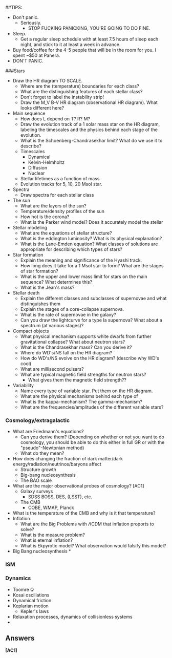 ##TIPS:
* Don't panic.
	* Seriously.
		* STOP FUCKING PANICKING, YOU'RE GOING TO DO FINE.
* Sleep.
	* Get a regular sleep schedule with at least 7.5 hours of sleep each night, and stick to it at least a week in advance.
* Buy food/coffee for the 4-5 people that will be in the room for you. I spent ~$50 at Panera.
* DON'T PANIC.

###Stars
* Draw the HR diagram TO SCALE.
	* Where are the (temperature) boundaries for each class?
	* What are the distinguishing features of each stellar class?
	* Don't forget to label the instability strip!
	* Draw the M_V B-V HR diagram (observational HR diagram). What looks different here?
* Main sequence
	* How does L depend on T? R? M?
	* Draw the evolution track of a 1 solar mass star on the HR diagram, labeling the timescales and the physics behind each stage of the evolution.
	* What is the Schoenberg-Chandrasekhar limit? What do we use it to describe?
	* Timescales
		* Dynamical
		* Kelvin-Helmholtz
		* Diffusion
		* Nuclear
	* Stellar lifetimes as a function of mass
	* Evolution tracks for 5, 10, 20 Msol star.
* Spectra
	* Draw spectra for each stellar class
* The sun
	* What are the layers of the sun?
	* Temperature/density profiles of the sun
	* How hot is the corona?
	* What is the Parker wind model? Does it accurately model the stellar 
* Stellar modeling
	* What are the equations of stellar structure?
	* What is the eddington luminosity? What is its physical explanation?
	* What is the Lane-Emden equation? What classes of solutions are appropriate for describing which types of stars?
* Star formation
	* Explain the meaning and significance of the Hyashi track.
	* How long does it take for a 1 Msol star to form? What are the stages of star formation?
	* What is the upper and lower mass limit for stars on the main sequence? What determines this?
	* What is the Jean's mass?
* Stellar death
	* Explain the different classes and subclasses of supernovae and what distinguishes them
	* Explain the stages of a core-collapse supernova.
	* What is the rate of supernovae in the galaxy?
	* Can you draw the lightcurve for a type Ia supernova? What about a spectrum (at various stages)?
* Compact objects 
	* What physical mechanism supports white dwarfs from further gravitational collapse? What about neutron stars?
	* What is the Chandrasekhar mass? Can you derive it?
	* Where do WD's/NS fall on the HR diagram?
	* How do WD's/NS evolve on the HR diagram? (describe why WD's cool)
	* What are millisecond pulsars?
	* What are typical magnetic field strengths for neutron stars?
		* What gives them the magnetic field strength??
* Variability
	* Name every type of variable star. Put them on the HR diagram.
	* What are the physical mechanisms behind each type of 
	* What is the kappa-mechanism? The gamma-mechanism?
	* What are the frequencies/amplitudes of the different variable stars?

### Cosmology/extragalactic
* What are Friedmann's equations?
	* Can you derive them? (Depending on whether or not you want to do cosmology, you should be able to do this either in full GR or with the "pseudo"-Newtonian method)
	* What do they mean?
* How does changing the fraction of dark matter/dark energy/radiation/neutrinos/baryons affect
	* Structure growth
	* Big-bang nucleosynthesis
	* The BAO scale
* What are the major observational probes of cosmology? [AC1]
	* Galaxy surveys
		* SDSS BOSS, DES, (LSST), etc.
	* The CMB
		* COBE, WMAP, Planck
* What is the temperature of the CMB and why is it that temperature?
* Inflation
	* What are the Big Problems with $\Lambda$CDM that inflation proports to solve?
	* What is the measure problem?
	* What is eternal inflation?
	* What is Ekpyrotic model? What observation would falsify this model?
* Big Bang nucleosynthesis
	* 


### ISM

### Dynamics
* Toomre Q
* Kosai oscillations
* Dynamical friction
* Keplarian motion
	* Kepler's laws
* Relaxation processes, dynamics of collisionless systems
* 


## Answers
**[AC1]** 